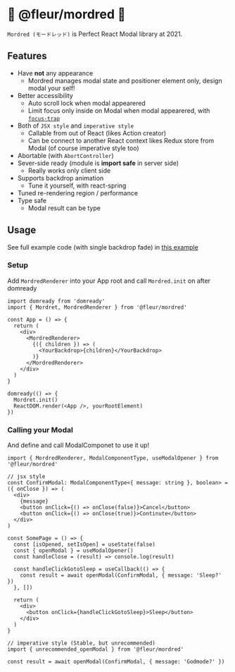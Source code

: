 # 🌹 @fleur/mordred 🌹

`Mordred (モードレッド)` is Perfect React Modal library at 2021.

## Features

- Have **not** any appearance
  - Mordred manages modal state and positioner element only, design modal your self!
- Better accessibility
  - Auto scroll lock when modal appearered
  - Limit focus  only inside on Modal when modal appearered, with [`focus-trap`](https://github.com/focus-trap/focus-trap)
- Both of `JSX style` and `imperative style`
  - Callable from out of React (likes Action creator)
  - Can be connect to another React context likes Redux store from Modal (of course imperative style too)
- Abortable (with `AbortController`)
- Sever-side ready (module is **import safe** in server side)
  - Really works only client side
- Supports backdrop animation
  - Tune it yourself, with react-spring
- Tuned re-rendering region / performance
- Type safe
  - Modal result can be type

## Usage

See full example code (with single backdrop fade) in [this example](https://github.com/fleur-js/mordred/blob/main/pkgs/example)

### Setup

Add `MordredRenderer` into your App root and call `Mordred.init` on after domready

```tsx
import domready from 'domready'
import { Mordret, MordredRenderer } from '@fleur/mordred'

const App = () => {
  return (
    <div>
      <MordredRenderer>
        {({ children }) => (
          <YourBackdrop>{children}</YourBackdrop>
        )}
      </MordredRenderer>
    </div>
  )
}

domready(() => {
  Mordret.init()
  ReactDOM.render(<App />, yourRootElement)
})
```

### Calling your Modal

And define and call ModalComponet to use it up!

```tsx
import { MordredRenderer, ModalComponentType, useModalOpener } from '@fleur/mordred'

// jsx style
const ConfirmModal: ModalComponentType<{ message: string }, boolean> = ({ onClose }) => (
  <div>
    {message}
    <button onClick={() => onClose(false)}>Cancel</button>
    <button onClick={() => onClose(true)}>Continute</button>
  </div>
)

const SomePage = () => {
  const [isOpened, setIsOpen] = useState(false)
  const { openModal } = useModalOpener()
  const handleClose = (result) => console.log(result)

  const handleClickGotoSleep = useCallback(() => {
    const result = await openModal(ConfirmModal, { message: 'Sleep?' })
  }, [])

  return (
    <div>
      <button onClick={handleClickGotoSleep}>Sleep</button>
    </div>
  )
}

// imperative style (Stable, but unrecommended)
import { unrecommended_openModal } from '@fleur/mordred'

const result = await openModal(ConfirmModal, { message: 'Godmode?' })
```
